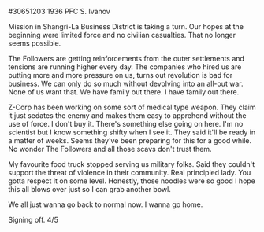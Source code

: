 #30651203 1936 PFC S. Ivanov

Mission in Shangri-La Business District is taking a turn. Our hopes at the beginning were limited force and no civilian casualties. That no longer seems possible.

The Followers are getting reinforcements from the outer settlements and tensions are running higher every day. The companies who hired us are putting more and more pressure on us, turns out revolution is bad for business. We can only do so much without devolving into an all-out war. None of us want that. We have family out there. I have family out there.

Z-Corp has been working on some sort of medical type weapon. They claim it just sedates the enemy and makes them easy to apprehend without the use of force. I don't buy it. There's something else going on here. I'm no scientist but I know something shifty when I see it. They said it'll be ready in a matter of weeks. Seems they've been preparing for this for a good while. No wonder The Followers and all those scavs don't trust them.

My favourite food truck stopped serving us military folks. Said they couldn't support the threat of violence in their community. Real principled lady. You gotta respect it on some level. Honestly, those noodles were so good I hope this all blows over just so I can grab another bowl.

We all just wanna go back to normal now. I wanna go home.

Signing off.
4/5
